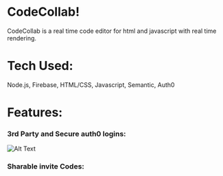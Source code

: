 # CodeCollab!
CodeCollab is a real time code editor for html and javascript with real time rendering.
# Tech Used:
Node.js, Firebase, HTML/CSS, Javascript, Semantic, Auth0
# Features:
### 3rd Party and Secure auth0 logins:
![Alt Text](https://media.giphy.com/media/8qx7oITqVVkAzzOuEh/giphy.gif)
### Sharable invite Codes:

